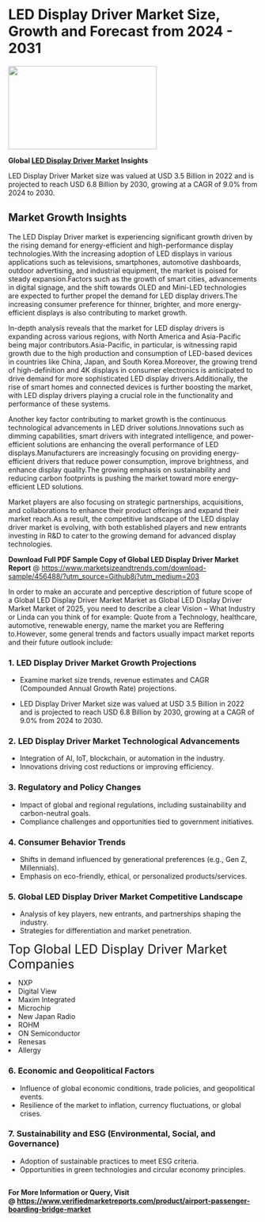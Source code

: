 <H1>LED Display Driver Market Size, Growth and Forecast from 2024 - 2031</H1><img class="aligncenter size-medium wp-image-584254" src="https://thirdeyenews.in/wp-content/uploads/2024/09/Global-Market-Research-300x168.jpeg" alt="" width="300" height="168" /><p><strong>Global&nbsp;<a href="https://www.marketsizeandtrends.com/download-sample/456488/?utm_source=Github8j?utm_medium=203">LED Display Driver Market</a> Insights</strong></p><p>LED Display Driver Market size was valued at USD 3.5 Billion in 2022 and is projected to reach USD 6.8 Billion by 2030, growing at a CAGR of 9.0% from 2024 to 2030.</p><p><h2>Market Growth Insights</h2> <p>The LED Display Driver market is experiencing significant growth driven by the rising demand for energy-efficient and high-performance display technologies.With the increasing adoption of LED displays in various applications such as televisions, smartphones, automotive dashboards, outdoor advertising, and industrial equipment, the market is poised for steady expansion.Factors such as the growth of smart cities, advancements in digital signage, and the shift towards OLED and Mini-LED technologies are expected to further propel the demand for LED display drivers.The increasing consumer preference for thinner, brighter, and more energy-efficient displays is also contributing to market growth.</p> <p>In-depth analysis reveals that the market for LED display drivers is expanding across various regions, with North America and Asia-Pacific being major contributors.Asia-Pacific, in particular, is witnessing rapid growth due to the high production and consumption of LED-based devices in countries like China, Japan, and South Korea.Moreover, the growing trend of high-definition and 4K displays in consumer electronics is anticipated to drive demand for more sophisticated LED display drivers.Additionally, the rise of smart homes and connected devices is further boosting the market, with LED display drivers playing a crucial role in the functionality and performance of these systems.</p> <p>Another key factor contributing to market growth is the continuous technological advancements in LED driver solutions.Innovations such as dimming capabilities, smart drivers with integrated intelligence, and power-efficient solutions are enhancing the overall performance of LED displays.Manufacturers are increasingly focusing on providing energy-efficient drivers that reduce power consumption, improve brightness, and enhance display quality.The growing emphasis on sustainability and reducing carbon footprints is pushing the market toward more energy-efficient LED solutions.</p> <p>Market players are also focusing on strategic partnerships, acquisitions, and collaborations to enhance their product offerings and expand their market reach.As a result, the competitive landscape of the LED display driver market is evolving, with both established players and new entrants investing in R&D to cater to the growing demand for advanced display technologies.</p> <p><span class=""><strong>Download Full PDF Sample Copy of Global LED Display Driver Market Report</strong> @ <a href="https://www.marketsizeandtrends.com/download-sample/456488/?utm_source=Github8j?utm_medium=203" target="_blank">https://www.marketsizeandtrends.com/download-sample/456488/?utm_source=Github8j?utm_medium=203</a></span></p><p>In order to make an accurate and perceptive description of future scope of a Global&nbsp;LED Display Driver Market Market as Global&nbsp;LED Display Driver Market Market of 2025, you need to describe a clear Vision &ndash; What Industry or Linda can you think of for example: Quote from a Technology, healthcare, automotive, renewable energy, name the market you are Reffering to.However, some general trends and factors usually impact market reports and their future outlook include:</p><h3>1.&nbsp;<strong>LED Display Driver Market Growth Projections</strong></h3><ul><li>Examine market size trends, revenue estimates and CAGR (Compounded Annual Growth Rate) projections.</li><li><p>LED Display Driver Market size was valued at USD 3.5 Billion in 2022 and is projected to reach USD 6.8 Billion by 2030, growing at a CAGR of 9.0% from 2024 to 2030.</p></li></ul><h3>2.&nbsp;<strong>LED Display Driver Market Technological Advancements</strong></h3><ul><li>Integration of AI, IoT, blockchain, or automation in the industry.</li><li>Innovations driving cost reductions or improving efficiency.</li></ul><h3>3.&nbsp;<strong>Regulatory and Policy Changes</strong></h3><ul><li>Impact of global and regional regulations, including sustainability and carbon-neutral goals.</li><li>Compliance challenges and opportunities tied to government initiatives.</li></ul><h3>4.&nbsp;<strong>Consumer Behavior Trends</strong></h3><ul><li>Shifts in demand influenced by generational preferences (e.g., Gen Z, Millennials).</li><li>Emphasis on eco-friendly, ethical, or personalized products/services.</li></ul><h3>5.&nbsp;<strong>Global LED Display Driver Market Competitive Landscape</strong></h3><ul><li>Analysis of key players, new entrants, and partnerships shaping the industry.</li><li>Strategies for differentiation and market penetration.</li></ul><p data-pm-slice="1 1 []"><span style="color: inherit; font-family: inherit; font-size: 25px;">Top Global LED Display Driver Market Companies</span></p><div class="" data-test-id=""><p><li>NXP</li><li> Digital View</li><li> Maxim Integrated</li><li> Microchip</li><li> New Japan Radio</li><li> ROHM</li><li> ON Semiconductor</li><li> Renesas</li><li> Allergy</li></p></div><h3>6.&nbsp;<strong>Economic and Geopolitical Factors</strong></h3><ul><li>Influence of global economic conditions, trade policies, and geopolitical events.</li><li>Resilience of the market to inflation, currency fluctuations, or global crises.</li></ul><h3>7.&nbsp;<strong>Sustainability and ESG (Environmental, Social, and Governance)</strong></h3><ul><li>Adoption of sustainable practices to meet ESG criteria.</li><li>Opportunities in green technologies and circular economy principles.</li></ul><h2><strong style="font-size: 14px;">For More Information or Query, Visit @&nbsp;</strong><a style="background-color: #ffffff; font-size: 14px;" href="https://www.marketsizeandtrends.com/report/led-display-driver-market/" target="_blank">https://www.verifiedmarketreports.com/product/airport-passenger-boarding-bridge-market</a></h2>